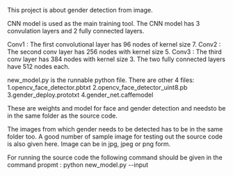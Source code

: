 This project is about gender detection from image.

CNN model is used as the main training tool. The CNN model has 3 convulation layers
and 2 fully connected layers. 

Conv1 : The first convolutional layer has 96 nodes of kernel size 7.
Conv2 : The second conv layer has 256 nodes with kernel size 5.
Conv3 : The third conv layer has 384 nodes with kernel size 3.
The two fully connected layers have 512 nodes each.

new_model.py is the runnable python file. There are other 4 files:
1.opencv_face_detector.pbtxt
2.opencv_face_detector_uint8.pb
3.gender_deploy.prototxt
4.gender_net.caffemodel

These are weights and model for face and gender detection and needsto be 
in the same folder as the source code. 

The images from which gender needs to be detected has to be in the 
same folder too. A good number of sample image for testing out the 
source code is also given here. Image can be in jpg, jpeg or png form.

For running the source code the following command should be given in the 
command propmt :
python new_model.py --input <image file name with extension>